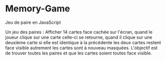 # Memory-Game
Jeu de paire en JavaScript

Un jeu des paires :
Afficher 14 cartes face cachée sur l'écran, quand le joueur clique sur une carte celle-ci se retourne,
quand il clique sur une deuxième carte si elle est identique à la précédente les deux cartes restent
face visible autrement les cartes sont à nouveau masquées.
L'objectif est de trouver toutes les paires et que les cartes soient toutes face visible.
